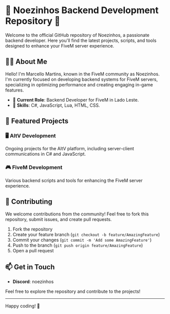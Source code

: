 # 🚀 Noezinhos Backend Development Repository 🚀

Welcome to the official GitHub repository of Noezinhos, a passionate backend developer. Here you'll find the latest projects, scripts, and tools designed to enhance your FiveM server experience.

## 👨‍💻 About Me

Hello! I'm Marcello Martins, known in the FiveM community as Noezinhos. I'm currently focused on developing backend systems for FiveM servers, specializing in optimizing performance and creating engaging in-game features.

- 🌟 **Current Role**: Backend Developer for FiveM in Lado Leste.
- 🔧 **Skills**: C#, JavaScript, Lua, HTML, CSS.

## 🌟 Featured Projects

### 🖥️ AltV Development
Ongoing projects for the AltV platform, including server-client communications in C# and JavaScript.

### 🎮 FiveM Development
Various backend scripts and tools for enhancing the FiveM server experience.

## 🤝 Contributing

We welcome contributions from the community! Feel free to fork this repository, submit issues, and create pull requests.

1. Fork the repository
2. Create your feature branch (`git checkout -b feature/AmazingFeature`)
3. Commit your changes (`git commit -m 'Add some AmazingFeature'`)
4. Push to the branch (`git push origin feature/AmazingFeature`)
5. Open a pull request

## 📫 Get in Touch

- **Discord**: noezinhos

Feel free to explore the repository and contribute to the projects!


---

Happy coding! 🎉
